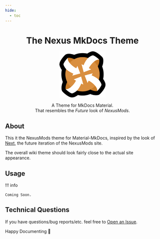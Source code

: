 ```yaml
---
hide:
  - toc
---
```


<div align="center">
	<h1>The Nexus MkDocs Theme</h1>
	<img src="../Images/Nexus-Icon.png" width="150" align="center" />
	<br/> <br/>
    A Theme for MkDocs Material.
    <br/>
    That resembles the <i>Future</i> look of <i>NexusMods</i>.
</div>

## About

This it the NexusMods theme for Material-MkDocs, inspired by the look of [Next](https://next.nexusmods.com), 
the future iteration of the NexusMods site.  

The overall wiki theme should look fairly close to the actual site appearance.

## Usage

!!! info

    Coming Soon.


## Technical Questions

If you have questions/bug reports/etc. feel free to [Open an Issue](https://github.com/Nexus-Mods/NexusMods.MkDocsMaterial.Themes.Next/issues/new).

Happy Documenting 🧡